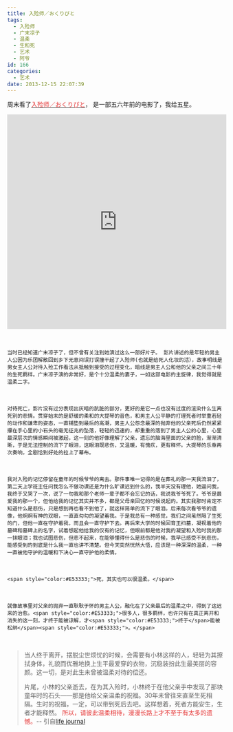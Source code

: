 ```yaml
---
title: 入殓师／おくりびと
tags:
  - 入殓师
  - 广末凉子
  - 温柔
  - 生和死
  - 艺术
  - 阿爷
id: 166
categories:
  - 艺术
date: 2013-12-15 22:07:39
---
```


周末看了[<span style="color:#E53333;">入殓师／おくりびと</span>](http://movie.douban.com/subject/2149806/)， 是一部五六年前的电影了，我给五星。

<iframe height=498 width=510 src="http://www.iqiyi.com/v_19rrh3vz4o.html?vfm=f_191_360y" frameborder=0 allowfullscreen></iframe>

&nbsp;

	当时已经知道广末凉子了，但不曾有关注到她演过这么一部好片子。 影片讲述的是年轻的男主人公因为乐团解散回到乡下无意间误打误撞干起了入殓师(也就是给死人化妆的活），故事明线是男女主人公对待入殓工作看法从抵触到接受的过程变化，暗线是男主人公和他的父亲之间三十年的生死羁绊。广末凉子演的非常好，是个十分温柔的妻子，一如这部电影的主旋律，我觉得就是温柔二字。

&nbsp;

	对待死亡，影片没有过分表现出灰暗的肮脏的部分，更好的是它一点也没有过度的渲染什么生离死别的悲情。贯穿始末的是舒缓的柔和的大提琴的音色，和男主人公平静的打理死者时举重若轻的动作和谦卑的姿态，一直铺垫到最后的高潮，男主人公怨念最深的抛弃他的父亲死后仍然紧紧攥在手心里的小石头的毫无征兆的坠落，轻轻的迅速的，却重重的落到了男主人公的心里，心里最深层次的情感瞬间被激起，这一刻的他好像理解了父亲，遗忘的脑海里面的父亲的脸，渐渐清晰，于是无法控制的流下了眼泪，这眼泪既悲伤，又温暖，有愧疚，更有释怀。大提琴的乐章再次奏响，全剧恰到好处的拉上了幕布。

&nbsp;

	我对入殓的记忆停留在童年的时候爷爷的离去。那件事唯一记得的是在葬礼的那一天我流泪了，第二天上学班主任问我怎么不做功课还是为什么旷课迟到什么的，我半天没有理他，她逼问我，我终于又哭了一次，说了一句我和那个老师一辈子都不会忘记的话，我说我爷爷死了。爷爷是最爱我的那一个，但他给我的记忆其实并不多，都是父母亲回忆的时候说起的。其实我那时肯定不知道什么是悲伤，只是想到再也看不到他了，就这样简单的流下了眼泪。后来每次看爷爷的遗像，他炯炯有神的双眼，一直直勾勾的凝望着我。于是我总有一种感觉，我们之间虽然隔了生死的门，但他一直在守护着我，而且会一直守护下去。再后来大学的时候回育王扫墓，凝视着他的墓碑和墓碑上的名字，试着想起他给我的仅有的记忆，但眼前都是他对我的凝望和入殓时我的那一抹眼泪；我也试图悲伤，但悲不起来，在能够懂得什么是悲伤的时候，我早已感受不到悲伤，能感受到的到底是什么我一直也讲不清楚。但今天突然恍然大悟，应该是一种深深的温柔，一种一直被他守护的温暖和下决心一直守护他的柔情。

&nbsp;

	<span style="color:#E53333;">死，其实也可以很温柔。</span> 

&nbsp;

	就像故事里对父亲的抛弃一直耿耿于怀的男主人公，融化在了父亲最后的温柔之中，得到了这迟来的治愈。<span style="color:#E53333;">很多人，很多羁绊，也许只有在真正离开和消失的这一刻，才终于能被谅解，才<span style="color:#E53333;">终于</span>能被松绑</span><span style="color:#E53333;">。</span> 

&nbsp;
> 当人终于离开，摆脱尘世烦忧的时候，会需要有小林这样的人，轻轻为其擦拭身体，礼貌而优雅地换上生平最爱穿的衣物，沉稳装扮此生最美丽的容颜。这一切，是对此生未曾被温柔对待的偿还。
> 
> 片尾，小林的父亲逝去，在为其入殓时，小林终于在他父亲手中发现了那块童年时的石头——那是他给父亲温柔的祝福。30年未曾往来直至生死相隔。生时的祝福，一定，可以带到死后去吧。这样想着，死者方能安生，生者才能释然。 <span style="color:#E53333;">所以，请彼此温柔相待，漫漫长路上才不至于有太多的遗憾。</span>-- 引自[life journal](http://xiaolife.com/wordpress/wish-to-have-been-charm-to-you/)
&nbsp;